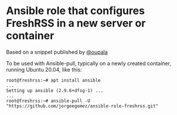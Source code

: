 # Ansible role that configures FreshRSS in a new server or container

Based on a snippet published by [@oupala][1]

To be used with Ansible-pull, typically on a newly created container,
running Ubuntu 20.04, like this:

```console
root@freshrss:~# apt install ansible
...
Setting up ansible (2.9.6+dfsg-1) ...
...
root@freshrss:~# ansible-pull -U "https://github.com/jorgeegomez/ansible-role-freshrss.git"
```

[1]: https://github.com/oupala 
